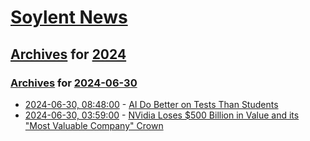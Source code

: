 # [Soylent News](../../../README.md)

## [Archives](../../index.md) for [2024](../index.md)

### [Archives](../../index.md) for [2024-06-30](index.md)

* [2024-06-30, 08:48:00](https://soylentnews.org/article.pl?sid=24/06/29/0334220&from=rss) - [AI Do Better on Tests Than Students](https://soylentnews.org/article.pl?sid=24/06/29/0334220&from=rss)
* [2024-06-30, 03:59:00](https://soylentnews.org/article.pl?sid=24/06/29/0325256&from=rss) - [NVidia Loses $500 Billion in Value and its \"Most Valuable Company\" Crown](https://soylentnews.org/article.pl?sid=24/06/29/0325256&from=rss)
